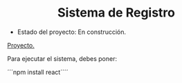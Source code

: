 <h1 align="Center"> Sistema de Registro</h1>

- Estado del proyecto: En construcción.

 [Proyecto.](https://github.com/user-attachments/assets/8146a906-548f-4fee-9961-d26aeddc7221)

Para ejecutar el sistema, debes poner:

´´´npm install react´´´´
